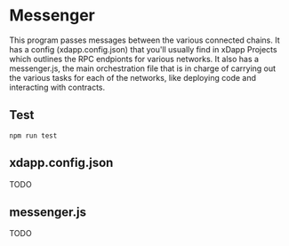 # Messenger

This program passes messages between the various connected chains. 
It has a config (xdapp.config.json) that you'll usually find in xDapp Projects which outlines the RPC endpionts for various networks.
It also has a messenger.js, the main orchestration file that is in charge of carrying out the various tasks for each of the networks, like deploying code and interacting with contracts. 


## Test

```
npm run test
```

## xdapp.config.json
TODO

## messenger.js
TODO